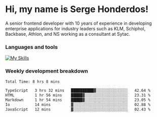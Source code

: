 # Hi, my name is Serge Honderdos!

A senior frontend developer with 10 years of experience in developing enterprise applications for industry leaders such as KLM, Schiphol, Backbase, Athlon, and NS working as a consultant at Sytac.

### Languages and tools
[![My Skills](https://skillicons.dev/icons?i=js,ts,angular,react,vue,nodejs,sqlite,postgres,mongodb,git,azure)](#)

### Weekly development breakdown
<!--START_SECTION:waka-->

```txt
Total Time: 8 hrs 8 mins

TypeScript   3 hrs 32 mins   ██████████▓░░░░░░░░░░░░░░   42.64 %
HTML         1 hr 56 mins    █████▓░░░░░░░░░░░░░░░░░░░   23.31 %
Markdown     1 hr 54 mins    █████▓░░░░░░░░░░░░░░░░░░░   23.05 %
Io           14 mins         ▓░░░░░░░░░░░░░░░░░░░░░░░░   02.88 %
JavaScript   12 mins         ▓░░░░░░░░░░░░░░░░░░░░░░░░   02.43 %
```

<!--END_SECTION:waka-->

